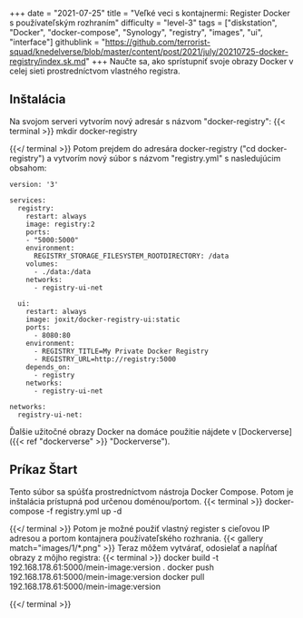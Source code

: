 +++
date = "2021-07-25"
title = "Veľké veci s kontajnermi: Register Docker s používateľským rozhraním"
difficulty = "level-3"
tags = ["diskstation", "Docker", "docker-compose", "Synology", "registry", "images", "ui", "interface"]
githublink = "https://github.com/terrorist-squad/knedelverse/blob/master/content/post/2021/july/20210725-docker-registry/index.sk.md"
+++
Naučte sa, ako sprístupniť svoje obrazy Docker v celej sieti prostredníctvom vlastného registra.
## Inštalácia
Na svojom serveri vytvorím nový adresár s názvom "docker-registry":
{{< terminal >}}
mkdir docker-registry

{{</ terminal >}}
Potom prejdem do adresára docker-registry ("cd docker-registry") a vytvorím nový súbor s názvom "registry.yml" s nasledujúcim obsahom:
```
version: '3'

services:
  registry:
    restart: always
    image: registry:2
    ports:
    - "5000:5000"
    environment:
      REGISTRY_STORAGE_FILESYSTEM_ROOTDIRECTORY: /data
    volumes:
      - ./data:/data
    networks:
      - registry-ui-net

  ui:
    restart: always
    image: joxit/docker-registry-ui:static
    ports:
      - 8080:80
    environment:
      - REGISTRY_TITLE=My Private Docker Registry
      - REGISTRY_URL=http://registry:5000
    depends_on:
      - registry
    networks:
      - registry-ui-net

networks:
  registry-ui-net:

```
Ďalšie užitočné obrazy Docker na domáce použitie nájdete v [Dockerverse]({{< ref "dockerverse" >}} "Dockerverse").
## Príkaz Štart
Tento súbor sa spúšťa prostredníctvom nástroja Docker Compose. Potom je inštalácia prístupná pod určenou doménou/portom.
{{< terminal >}}
docker-compose -f registry.yml up -d

{{</ terminal >}}
Potom je možné použiť vlastný register s cieľovou IP adresou a portom kontajnera používateľského rozhrania.
{{< gallery match="images/1/*.png" >}}
Teraz môžem vytvárať, odosielať a napĺňať obrazy z môjho registra:
{{< terminal >}}
docker build -t 192.168.178.61:5000/mein-image:version .
docker push 192.168.178.61:5000/mein-image:version
docker pull 192.168.178.61:5000/mein-image:version

{{</ terminal >}}

